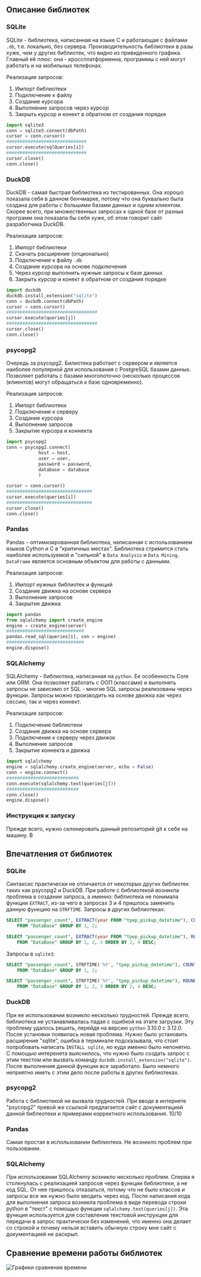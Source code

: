 ## Описание библиотек ##
### SQLite ###
SQLite - библиотека, написанная на языке С и работающая с файлами ``` .db ```, т.е. локально, без сервера. Производительность библиотеки в разы хуже, чем у других библиотек, что видно из привиденного графика. Главный её плюс: она - кроссплатформенна, программы с ней могут работать и на мобильных телефонах. 

Реализация запросов:
1. Импорт библиотеки
2. Подключение к файлу
3. Создание курсора
4. Выполнение запросов через курсор
5. Закрыть курсор и конект в обратном от создания порядке

```python
import sqlite3
conn = sqlite3.connect(dbPath)
cursor = conn.cursor()
##############################
cursor.execute(sqlQueries[i])
##############################
cursor.close()
conn.close()
```
### DuckDB ###
DuckDB - самая быстрая библиотека из тестированных. Она хорошо показала себя в данном бенчмарке, потому что она буквально была создана для работы с большими базами данных и одним клиентом. Скорее всего, при множественных запросах к одной базе от разных программ она показала бы себя хуже, об этом говорит сайт разработчика DuckDB. 

Реализация запросов:
  1. Импорт библиотеки
  1. Скачать расширение (опционально)
  2. Подключение к файлу `.db`
  3. Создание курсора на основе подключения
  4. Через курсор выполнить нужные запросы к базе данных
  5. Закрыть курсор и конект в обратном от создания порядке
``` python
import duckdb
duckdb.install_extension("sqlite")
conn = duckdb.connect(dbPath)
cursor = conn.cursor()
##################################
cursor.execute(queries[j])
##################################
cursor.close()
conn.close()
```

### psycopg2 ###
Очередь за psycopg2. Билиотека работает с сервером и является наиболее популярной для использования с PostgreSQL базами данных. Позволяет работать с базами многопоточно (несколько процессов (клиентов) могут обращаться к базе одновременно).

Реализация запросов:
  1. Импорт библиотеки
  2. Подключение к серверу
  3. Создание курсора
  4. Выполнение запросов
  5. Закрытие курсора и коннекта
``` python
import psycopg2
conn = psycopg2.connect(
            host = host, 
            user = user, 
            password = password, 
            database = database
            )

cursor = conn.cursor()
################################
cursor.execute(queries[i])
################################
cursor.close()
conn.close()
```
### Pandas ###
Pandas -  оптимизированная библиотека, написанная с использованием языков Cython и C в "критичных местах". Библиотека стримится стать наиболее используемой и "сильной" в `Data Analysis` и `Data Mining`. `DataFrame` является основным объектом для работы с данными.

Реализация запросов:
1. Импорт нужных библиотек и функций
2. Создание движка на основе сервера
3. Выполнение запросов
4. Закрытие движка
``` python
import pandas
from sqlalchemy import create_engine
engine = create_engine(server)
#############################
pandas.read_sql(queries[i], con = engine)
#############################
engine.dispose()
```

### SQLAlchemy ###
SQLAlchemy - библиотека, написанная на `python`. Ее особенность Core или ORM. Она позволяет работать с ООП (классами) и выполнять запросы не зависимо от SQL - многие SQL запросы реализованы через функции. Запросы можно производить на основе движка как через сессию, так и через коннект.

Реализация запросов:
1. Подключение библиотеки
2. Создание движка на основе сервера
3. Подключение к серверу через движок
4. Выполнение запросов
5. Закрытие коннекта и движка
``` python
import sqlalchemy
engine = sqlalchemy.create_engine(server, echo = False)
conn = engine.connect()
###########################
conn.execute(sqlalchemy.text(queries[j]))
###########################
conn.close()
engine.dispose()
```

### Инструкция к запуску ###
Прежде всего, нужно склонировать данный репозиторий git к себе на машину. В 
## Впечатления от библиотек ##
### SQLite ###

Синтаксис практически не отличается от некоторых других библиотек таких как psycopg2 и DuckDB. При работе с библиотекой возникла проблема в создании запроса, а именно: библиотека не понимала функции `EXTRACT`, из-за чего в запросах 3 и 4 пришлось заменить данную функцию на `STRFTIME`. Запросы в других библиотеках:
``` SQL
SELECT "passenger_count", EXTRACT(year FROM "tpep_pickup_datetime"), COUNT(*)
    FROM "DataBase" GROUP BY 1, 2;
```
``` SQL 
SELECT "passenger_count", EXTRACT(year FROM "tpep_pickup_datetime"), ROUND("trip_distance"), COUNT(*)
    FROM "DataBase" GROUP BY 1, 2, 3 ORDER BY 2, 4 DESC;
```
Запросы в `sqlite3`:
``` SQL
SELECT "passenger_count", STRFTIME('%Y', "tpep_pickup_datetime"), COUNT(*)
    FROM "DataBase" GROUP BY 1, 2;
```
``` SQL
SELECT "passenger_count", STRFTIME('%Y', "tpep_pickup_datetime"), ROUND("trip_distance"), COUNT(*)
    FROM "DataBase" GROUP BY 1, 2, 3 ORDER BY 2, 4 DESC;
```
### DuckDB ###

При ее использовании возникло несколько трудностей. Прежде всего, библиотека не устанавливалась падая с ошибкой на этапе загрузки. Эту проблему удалось решить, перейдя на версию `python` 3.10.0 с 3.12.0. После установки появилась новая проблема. Нужно было установить расширение "sqlite", ошибка в терминале подсказывала, что стоит попробовать написать ```INSTALL sqlite```, но куда именно было непонятно. С помощью интеренета выяснилось, что нужно было создать запрос с этим текстом или вызвать команду ``` duckdb.install_extension("sqlite") ```. После выполнения данной функции все заработало. Было немного неприятно иметь с этим дело после работы в других библиотеках.

### psycopg2 ###

Работа с библиотекой не вызвала трудностей. При вводе в интернете "psycopg2" превой же ссылкой предлагается сайт с документацией данной библеотеки и примерами корректного использования. 10/10

### Pandas ###

Самая простая в использовании библиотека. Не возникло проблем при пользовании.

### SQLAlchemy ###

При использовании SQLAlchemy возникло несколько проблем. Сперва я столкнулась с реализацией запросов через функции библиотеки, а не код SQL. От нее пришлось отказаться, потому что не было классов и запросы все же нужно было вводить через код. После написания кода для выполнения запроса возникла проблема в виде перевода строки python в "текст" с помощью функции `sqlalchemy.text(queries[j])`. Эта функция используется для составления текстовой инструкции для передачи в запрос практически без изменений, что именно она делает со строкой и почему нельзя вставить обычную строку мне сайт с документацией не раскрыл.

## Сравнение времени работы библиотек ##
![Графики сравнения времени](https://github.com/DarrrNik/DBLab/assets/139496828/07c7869a-7420-416b-ae7c-a3925c0e2e92)
